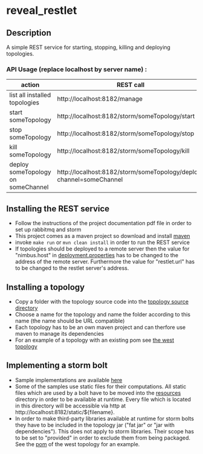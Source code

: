 # reveal_restlet

## Description
A simple REST service for starting, stopping, killing and deploying topologies.
### API Usage (replace localhost by server name) :
action  | REST call
------------- | -------------
list all installed topologies | http://localhost:8182/manage
start someTopology  | http://localhost:8182/storm/someTopology/start
stop someTopology  | http://localhost:8182/storm/someTopology/stop
kill someTopology  | http://localhost:8182/storm/someTopology/kill
deploy someTopology on someChannel | http://localhost:8182/storm/someTopology/deploy?channel=someChannel

## Installing the REST service
* Follow the instructions of the project documentation pdf file in order to set up rabbitmq and storm
* This project comes as a maven project so download and install [maven](http://maven.apache.org/download.cgi)
* invoke `make run` or `mvn clean install` in order to run the REST service
* If topologies should be deployed to a remote server then the value for "nimbus.host" in [deployment.properties](../master/deployment.properties) has to be changed to the address of the remote server.
Furthermore the value for "restlet.url" has to be changed to the restlet server's address.


## Installing a topology
* Copy a folder with the topology source code into the [topology source directory](../master/topology_src)
* Choose a name for the topology and name the folder according to this name (the name should be URL compatible)
* Each topology has to be an own maven project and can therfore use maven to manage its dependencies
* For an example of a topology with an existing pom see [the west topology](https://github.com/nico1510/westTopology)

## Implementing a storm bolt
* Sample implementations are available [here](https://github.com/nico1510/westTopology/tree/master/src/main/java/uniko/west/westtopology/bolts)
* Some of the samples use static files for their computations. All static files which are used by a bolt have to be moved into the [resources](../master/resources) directory in order to be available at runtime. Every file which is located in this directory will be accessible via http at http://localhost:8182/static/${filename}. 
* In order to make third-party libraries available at runtime for storm bolts they have to be included in the 
topology jar ("fat jar" or "jar with dependencies"). This does not apply to storm libraries. Their scope has to
be set to "provided" in order to exclude them from being packaged. See the [pom](https://github.com/nico1510/westTopology/blob/master/pom.xml) of the west topology for an example.
